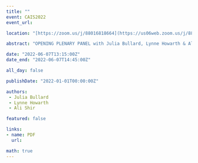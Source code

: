```yaml
---
title: ""
event: CAIS2022
event_url: 

location: "[https://zoom.us/j/88016818664](https://us06web.zoom.us/j/88016818664?wd=bWlEMk1oZ3FyWTVFNXZISUh4dlZJdz09)"

abstract: "OPENING PLENARY PANEL with Julia Bullard, Lynne Howarth & Ali Shiri. Back to the Future: Yesterday’s Lessons and Tomorrow’s Priorities in Library and Information Science Research. Moderator: Grant Campbell"

date: "2022-06-07T13:15:00Z"
date_end: "2022-06-07T14:45:00Z"

all_day: false

publishDate: "2022-01-01T00:00:00Z"

authors:
 - Julia Bullard
 - Lynne Howarth
 - Ali Shir

featured: false

links:
- name: PDF
  url:

math: true
---
```


